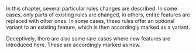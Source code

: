 In this chapter, several particular rules changes are described. In some cases, only parts of existing rules are changed, in others, entire features are replaced with other ones. In some cases, these rules offer an optional variant to an existing feature, which is then accordingly marked as a variant.

Deceptively, there are also some rare cases where new features are introduced here. These are accordingly marked as new.